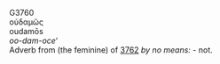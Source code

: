 G3760  
οὐδαμῶς  
oudamōs  
*oo-dam-oce‘*  
Adverb from (the feminine) of [3762](g3762) *by* *no* *means:* - not.  
